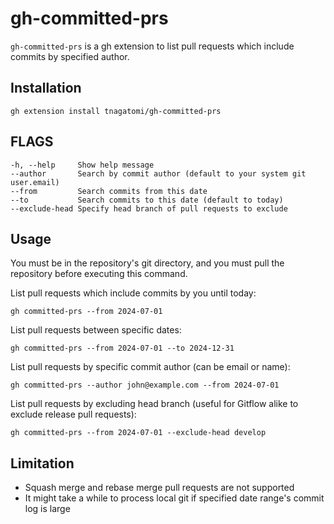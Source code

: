 # gh-committed-prs

`gh-committed-prs` is a gh extension to list pull requests which include commits by specified author.

## Installation

```
gh extension install tnagatomi/gh-committed-prs
```

## FLAGS

```
-h, --help     Show help message
--author       Search by commit author (default to your system git user.email)
--from         Search commits from this date
--to           Search commits to this date (default to today)
--exclude-head Specify head branch of pull requests to exclude
```

## Usage

You must be in the repository's git directory, and you must pull the repository before executing this command.

List pull requests which include commits by you until today:

```
gh committed-prs --from 2024-07-01
```

List pull requests between specific dates:

```
gh committed-prs --from 2024-07-01 --to 2024-12-31
```

List pull requests by specific commit author (can be email or name):

```
gh committed-prs --author john@example.com --from 2024-07-01
```

List pull requests by excluding head branch (useful for Gitflow alike to exclude release pull requests):

```
gh committed-prs --from 2024-07-01 --exclude-head develop
```

## Limitation

- Squash merge and rebase merge pull requests are not supported
- It might take a while to process local git if specified date range's commit log is large
